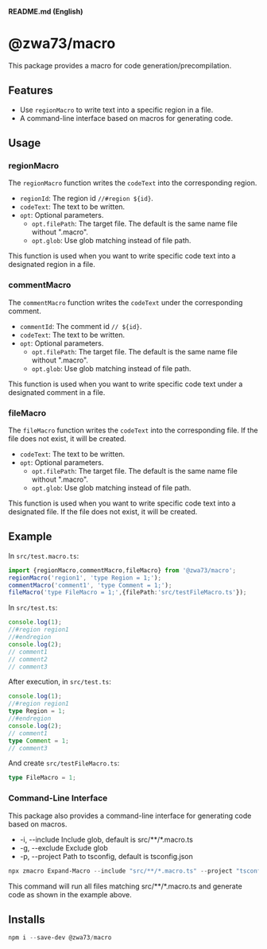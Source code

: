 **README.md (English)**

# @zwa73/macro

This package provides a macro for code generation/precompilation.

## Features

- Use `regionMacro` to write text into a specific region in a file.
- A command-line interface based on macros for generating code.

## Usage

### regionMacro

The `regionMacro` function writes the `codeText` into the corresponding region.

- `regionId`: The region id `//#region ${id}`.
- `codeText`: The text to be written.
- `opt`: Optional parameters.
  - `opt.filePath`: The target file. The default is the same name file without ".macro".
  - `opt.glob`: Use glob matching instead of file path.

This function is used when you want to write specific code text into a designated region in a file.

### commentMacro

The `commentMacro` function writes the `codeText` under the corresponding comment.

- `commentId`: The comment id `// ${id}`.
- `codeText`: The text to be written.
- `opt`: Optional parameters.
  - `opt.filePath`: The target file. The default is the same name file without ".macro".
  - `opt.glob`: Use glob matching instead of file path.

This function is used when you want to write specific code text under a designated comment in a file.

### fileMacro

The `fileMacro` function writes the `codeText` into the corresponding file. If the file does not exist, it will be created.

- `codeText`: The text to be written.
- `opt`: Optional parameters.
  - `opt.filePath`: The target file. The default is the same name file without ".macro".
  - `opt.glob`: Use glob matching instead of file path.

This function is used when you want to write specific code text into a designated file. If the file does not exist, it will be created.

## Example

In `src/test.macro.ts`:

```typescript
import {regionMacro,commentMacro,fileMacro} from '@zwa73/macro';
regionMacro('region1', 'type Region = 1;');
commentMacro('comment1', 'type Comment = 1;');
fileMacro('type FileMacro = 1;',{filePath:'src/testFileMacro.ts'});
```
In `src/test.ts`:

```typescript
console.log(1);
//#region region1
//#endregion
console.log(2);
// comment1
// comment2
// comment3
```
After execution, in `src/test.ts`:

```typescript
console.log(1);
//#region region1
type Region = 1;
//#endregion
console.log(2);
// comment1
type Comment = 1;
// comment3
```

And create `src/testFileMacro.ts`:

```typescript
type FileMacro = 1;
```

### Command-Line Interface

This package also provides a command-line interface for generating code based on macros.

- -i, --include <glob> Include glob, default is src/**/*.macro.ts  
- -g, --exclude <glob> Exclude glob  
- -p, --project <path> Path to tsconfig, default is tsconfig.json  

```powershell
npx zmacro Expand-Macro --include "src/**/*.macro.ts" --project "tsconfig.json"
```

This command will run all files matching src/**/*.macro.ts and generate code as shown in the example above.

## Installs

```powershell
npm i --save-dev @zwa73/macro
```
